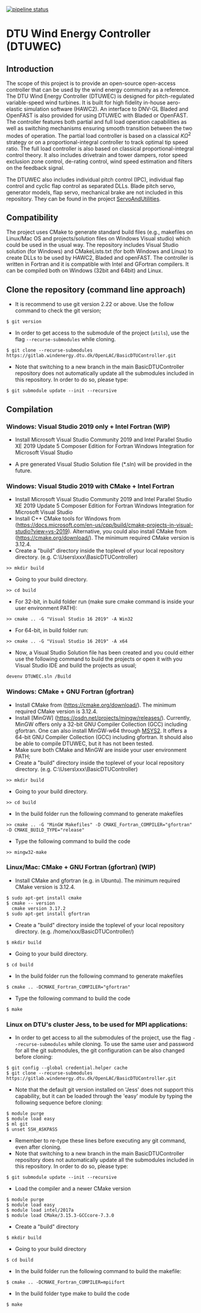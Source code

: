 [![pipeline status](https://gitlab.windenergy.dtu.dk/OpenLAC/BasicDTUController/badges/master/pipeline.svg)](https://gitlab.windenergy.dtu.dk/OpenLAC/BasicDTUController/commits/master)

# DTU Wind Energy Controller (DTUWEC)
## Introduction
The scope of this project is to provide an open-source open-access controller that can be used by the wind energy community as a reference. The DTU Wind Energy Controller (DTUWEC) is designed for pitch-regulated variable-speed wind turbines. It is built for high fidelity in-house aero-elastic simulation software (HAWC2). An interface to DNV-GL Bladed and OpenFAST is also provided for using DTUWEC with Bladed or OpenFAST. The controller features both partial and full load operation capabilities as well as switching mechanisms ensuring smooth transition between the two modes of operation. The partial load controller is based on a classical $`K\Omega^2`$ strategy or on a proportional-integral controller to track optimal tip speed ratio. The full load controller is also based on classical proportional-integral control theory. It also includes drivetrain and tower dampers, rotor speed exclusion zone control, de-rating control, wind speed estimation and filters on the feedback signal.

The DTUWEC also includes individual pitch control (IPC), individual flap control and cyclic flap control as separated DLLs.
Blade pitch servo, generator models, flap servo, mechanical brake are not included in this repository. They can be found in the project [ServoAndUtilities](https://github.com/DTUWindEnergy/ServosAndUtilities).

## Compatibility
The project uses CMake to generate standard build files (e.g., makefiles on Linux/Mac OS and projects/solution files on Windows Visual studio) which could be used in the usual way.
The repository includes Visual Studio solution (for Windows) and CMakeLists.txt (for both Windows and Linux) to create DLLs to be used by HAWC2, Bladed and openFAST.
The controller is written in Fortran and it is compatible with Intel and GFortran compilers. It can be compiled both on Windows (32bit and 64bit) and Linux.

## Clone the repository (command line approach)
- It is recommend to use git version 2.22 or above. Use the follow command to check the git version;
```
$ git version
```
- In order to get access to the submodule of the project (`utils`), use the flag `--recurse-submodules` while cloning. 
```
$ git clone --recurse-submodules https://gitlab.windenergy.dtu.dk/OpenLAC/BasicDTUController.git
```
- Note that switching to a new branch in the main BasicDTUController repository does not automatically update all the submodules included in this repository. In order to do so, please type:
```
$ git submodule update --init --recursive
```

## Compilation

### Windows: Visual Studio 2019 only + Intel Fortran (WIP)

- Install Microsoft Visual Studio Community 2019 and Intel Parallel Studio XE 2019 Update 5 Composer Edition for Fortran Windows Integration for Microsoft Visual Studio

- A pre generated Visual Studio Solution file (*.sln) will be provided in the future.

### Windows: Visual Studio 2019 with CMake + Intel Fortran

- Install Microsoft Visual Studio Community 2019 and Intel Parallel Studio XE 2019 Update 5 Composer Edition for Fortran Windows Integration for Microsoft Visual Studio
- Install C++ CMake tools for Windows from (https://docs.microsoft.com/en-us/cpp/build/cmake-projects-in-visual-studio?view=vs-2019). Alternative, you could also install CMake from (https://cmake.org/download/). The minimum required CMake version is 3.12.4.
- Create a "build" directory inside the toplevel of your local repository directory. (e.g. C:\Users\xxx\BasicDTUController\)

```
>> mkdir build
```
- Going to your build directory.
```
>> cd build
```
- For 32-bit, in build folder run (make sure cmake command is inside your user environment PATH):

```
>> cmake .. -G "Visual Studio 16 2019" -A Win32
```
- For 64-bit, in build folder run:
```
>> cmake .. -G "Visual Studio 16 2019" -A x64
```
- Now, a Visual Studio Solution file has been created and you could either use the following command to build the projects or open it with you Visual Studio IDE and build the projects as usual;
```
devenv DTUWEC.sln /Build
```

### Windows: CMake + GNU Fortran (gfortran)

- Install CMake from (https://cmake.org/download/). The minimum required CMake version is 3.12.4.
- Install [MinGW] (https://osdn.net/projects/mingw/releases/). Currently, MinGW offers only a 32-bit GNU Compiler Collection (GCC) including gfortran. One can also install MinGW-w64 through [MSYS2](https://www.msys2.org/). It offers a 64-bit GNU Compiler Collection (GCC) including gfortran. It should also be able to compile DTUWEC, but it has not been tested.
- Make sure both CMake and MinGW are inside your user environment PATH;
- Create a "build" directory inside the toplevel of your local repository directory. (e.g. C:\Users\xxx\BasicDTUController\)

```
>> mkdir build
```
- Going to your build directory.
```
>> cd build
```
- In the build folder run the following command to generate makefiles 
```
>> cmake .. -G "MinGW Makefiles" -D CMAKE_Fortran_COMPILER="gfortran" -D CMAKE_BUILD_TYPE="release"
```
- Type the following command to build the code
```
>> mingw32-make
```

### Linux/Mac: CMake + GNU Fortran (gfortran) (WIP)

- Install CMake and gfortran (e.g. in Ubuntu). The minimum required CMake version is 3.12.4.
```
$ sudo apt-get install cmake
$ cmake -- version
  cmake version 3.17.2
$ sudo apt-get install gfortran
```
- Create a "build" directory inside the toplevel of your local repository directory. (e.g. /home/xxx/BasicDTUController/)

```
$ mkdir build
```
- Going to your build directory.
```
$ cd build
```
- In the build folder run the following command to generate makefiles 
```
$ cmake .. -DCMAKE_Fortran_COMPILER="gfortran"
```
- Type the following command to build the code
```
$ make
```

### Linux on DTU's cluster Jess, to be used for MPI applications:

- In order to get access to all the submodules of the project, use the flag `--recurse-submodules` while cloning. To use the same user and password for all the git submodules, the git configuration can be also changed
before cloning:
```
$ git config --global credential.helper cache
$ git clone --recurse-submodules https://gitlab.windenergy.dtu.dk/OpenLAC/BasicDTUController.git
```
- Note that the default git version installed on 'Jess' does not support this capability, but it can be loaded
through the 'easy' module by typing the following sequence before cloning:
```
$ module purge
$ module load easy
$ ml git
$ unset SSH_ASKPASS
```
- Remember to re-type these lines before executing any git command, even after cloning.
- Note that switching to a new branch in the main BasicDTUController repository does not automatically update all the submodules included in this repository. In order to do so, please type:
```
$ git submodule update --init --recursive
```
- Load the compiler and a newer CMake version
```
$ module purge
$ module load easy
$ module load intel/2017a
$ module load CMake/3.15.3-GCCcore-7.3.0
```
- Create a "build" directory
```
$ mkdir build
```
- Going to your build directory
```
$ cd build
```
- In the build folder run the following command to build the makefile:
```
$ cmake .. -DCMAKE_Fortran_COMPILER=mpiifort
```
- In the build folder type make to build the code
```
$ make
```
